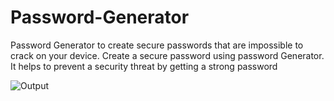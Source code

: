 # Password-Generator
Password Generator to create secure passwords that are impossible to crack on your device. Create a secure password using password Generator. It helps to prevent a security threat by getting a strong password

![Output](https://user-images.githubusercontent.com/93299213/174932317-4f65f162-1db8-4e93-afea-ce96d4221722.jpg)
